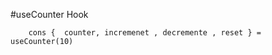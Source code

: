 #useCounter Hook

```
    cons {  counter, incremenet , decremente , reset } = useCounter(10)
    
```